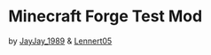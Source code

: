 # Minecraft Forge Test Mod


by [JayJay_1989](https://github.com/JayJay1989) & [Lennert05](https://github.com/lennert05)
